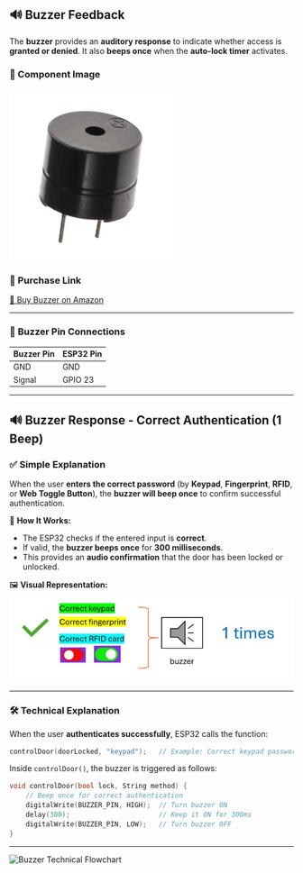 ## 🔊 Buzzer Feedback

The **buzzer** provides an **auditory response** to indicate whether access is **granted or denied**. It also **beeps once** when the **auto-lock timer** activates.

### 📸 Component Image
![Buzzer Component](https://github.com/Hotsunlok/ESP32-smart-door-system/blob/d2b32e912f32f6dad561519f2477efcfb5e3b2b2/%E8%9E%A2%E5%B9%95%E6%93%B7%E5%8F%96%E7%95%AB%E9%9D%A2%202025-01-30%20054809.jpg)


### 🛒 Purchase Link
[🔗 Buy Buzzer on Amazon](https://www.amazon.co.uk/Buzzer-Electromagnetic-Active-Electronic-Directly/dp/B07Y653F2S)

---
### 📌 **Buzzer Pin Connections**
| **Buzzer Pin** | **ESP32 Pin** |
|--------------|------------|
| GND          | GND        |
| Signal       | GPIO 23    |

---
## 🔊 Buzzer Response - Correct Authentication (1 Beep)

### ✅ **Simple Explanation**
When the user **enters the correct password** (by **Keypad**, **Fingerprint**, **RFID**, or **Web Toggle Button**), the **buzzer will beep once** to confirm successful authentication.

📌 **How It Works:**  
- The ESP32 checks if the entered input is **correct**.  
- If valid, the **buzzer beeps once** for **300 milliseconds**.  
- This provides an **audio confirmation** that the door has been locked or unlocked.

🖼 **Visual Representation:**  
![Buzzer Confirmation](https://github.com/Hotsunlok/ESP32-smart-door-system/blob/5fcc2037695b521aef675372914df5a86b403ccd/%E8%9E%A2%E5%B9%95%E6%93%B7%E5%8F%96%E7%95%AB%E9%9D%A2%202025-01-30%20072436.jpg)  

---

### 🛠 **Technical Explanation**
When the user **authenticates successfully**, ESP32 calls the function:

```cpp
controlDoor(doorLocked, "keypad");   // Example: Correct keypad password
```
Inside `controlDoor()`, the buzzer is triggered as follows:
```cpp
void controlDoor(bool lock, String method) {
    // Beep once for correct authentication
    digitalWrite(BUZZER_PIN, HIGH);  // Turn buzzer ON
    delay(300);                      // Keep it ON for 300ms
    digitalWrite(BUZZER_PIN, LOW);   // Turn buzzer OFF
}
```
---
![Buzzer Technical Flowchart](docs/images/buzzer_technical_flowchart.png)
